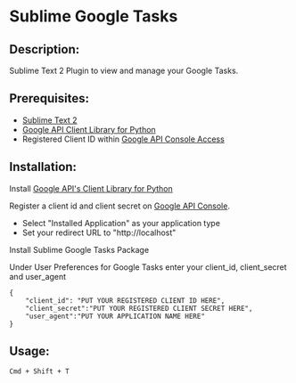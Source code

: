 
Sublime Google Tasks
====================

## Description:

Sublime Text 2 Plugin to view and manage your Google Tasks.


## Prerequisites:

* [Sublime Text 2](http://sublimetext.com)
* [Google API Client Library for Python](https://developers.google.com/api-client-library/python/start/installation)
* Registered Client ID within [Google API Console Access](https://code.google.com/apis/console#:access)

## Installation:

Install [Google API's Client Library for Python](https://developers.google.com/api-client-library/python/start/installation)

Register a client id and client secret on [Google API Console](https://code.google.com/apis/console#:access). 

* Select "Installed Application" as your application type 
* Set your redirect URL to "http://localhost"

Install Sublime Google Tasks Package

Under User Preferences for Google Tasks enter your client\_id, client\_secret and user\_agent


```
{
	"client_id": "PUT YOUR REGISTERED CLIENT ID HERE",
	"client_secret":"PUT YOUR REGISTERED CLIENT SECRET HERE",
	"user_agent":"PUT YOUR APPLICATION NAME HERE"
}
```

## Usage:

```
Cmd + Shift + T
```



